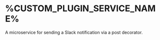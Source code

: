 # %CUSTOM_PLUGIN_SERVICE_NAME%

A microservice for sending a Slack notification via a
post decorator.
